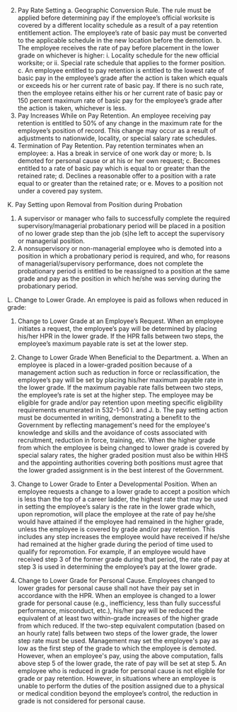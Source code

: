 
2.	Pay Rate Setting
a.  Geographic Conversion Rule.  The rule must be applied before determining pay if the employee’s official worksite is covered by a different locality schedule as a result of a pay retention entitlement action.  The employee’s rate of basic pay must be converted to the applicable schedule in the new location before the demotion.
b.   The employee receives the rate of pay before placement in the lower grade on whichever is higher:
i.   Locality schedule for the new official worksite; or
ii.  Special rate schedule that applies to the former position.
c.  An employee entitled to pay retention is entitled to the lowest rate of basic pay in the employee’s grade after the action is taken which equals or exceeds his or her current rate of basic pay.   If there is no such rate, then the employee retains either his or her current rate of basic pay or 150 percent maximum rate of basic pay for the employee’s grade after the action is taken, whichever is less.
3.    Pay Increases While on Pay Retention.  An employee receiving pay retention is entitled to 50% of any change in the maximum rate for the employee’s position of record.  This change may occur as a result of adjustments to nationwide, locality, or special salary rate schedules. 
4.	Termination of Pay Retention. Pay retention terminates when an employee: 
a.	Has a break in service of one work day or more;
b.	Is demoted for personal cause or at his or her own request;
c.	Becomes entitled to a rate of basic pay which is equal to or greater than the retained rate;
d.	Declines a reasonable offer to a position with a rate equal to or greater than the retained rate; or
e.	Moves to a position not under a covered pay system.

K.	Pay Setting upon Removal from Position during Probation
1.    A supervisor or manager who fails to successfully complete the required supervisory/managerial probationary period will be placed in a position of no lower grade step than the job (s)he left to accept the supervisory or managerial position.
2.  A nonsupervisory or non-managerial employee who is demoted into a position in which a probationary period is required, and who, for reasons of managerial/supervisory performance, does not complete the probationary period is entitled to be reassigned to a position at the same grade and pay as the position in which he/she was serving during the probationary period. 

L.	Change to Lower Grade. An employee is paid as follows when reduced in grade:

1.	Change to Lower Grade at an Employee’s Request.  When an employee initiates a request, the employee’s pay will be determined by placing his/her HPR in the lower grade.  If the HPR falls between two steps, the employee’s maximum payable rate is set at the lower step.  

2.	Change to Lower Grade When Beneficial to the Department. 
a.	When an employee is placed in a lower-graded position because of a management action such as reduction in force or reclassification, the employee’s pay will be set by placing his/her maximum payable rate in the lower grade.  If the maximum payable rate falls between two steps, the employee’s rate is set at the higher step.  The employee may be eligible for grade and/or pay retention upon meeting specific eligibility requirements enumerated in 532-1-50 I. and J.
b.	The pay setting action must be documented in writing, demonstrating a benefit to the Government by reflecting management's need for the employee's knowledge and skills and the avoidance of costs associated with recruitment, reduction in force, training, etc.  When the higher grade from which the employee is being changed to lower grade is covered by special salary rates, the higher graded position must also be within HHS and the appointing authorities covering both positions must agree that the lower graded assignment is in the best interest of the Government.
3.	Change to Lower Grade to Enter a Developmental Position.  When an employee requests a change to a lower grade to accept a position which is less than the top of a career ladder, the highest rate that may be used in setting the employee’s salary is the rate in the lower grade which, upon repromotion, will place the employee at the rate of pay he/she would have attained if the employee had remained in the higher grade, unless the employee is covered by grade and/or pay retention.  This includes any step increases the employee would have received if he/she had remained at the higher grade during the period of time used to qualify for repromotion.  For example, if an employee would have received step 3 of the former grade during that period, the rate of pay at step 3 is used in determining the employee’s pay at the lower grade.
4.   Change to Lower Grade for Personal Cause.  Employees changed to lower grades for personal cause shall not have their pay set in accordance with the HPR.  When an employee is changed to a lower grade for personal cause (e.g., inefficiency, less than fully successful performance, misconduct, etc.), his/her pay will be reduced the equivalent of at least two within-grade increases of the higher grade from which reduced.  If the two-step equivalent computation (based on an hourly rate) falls between two steps of the lower grade, the lower step rate must be used. Management may set the employee's pay as low as the first step of the grade to which the employee is demoted.  However, when an employee's pay, using the above computation, falls above step 5 of the lower grade, the rate of pay will be set at step 5.  An employee who is reduced in grade for personal cause is not eligible for grade or pay retention.  However, in situations where an employee is unable to perform the duties of the position assigned due to a physical or medical condition beyond the employee’s control, the reduction in grade is not considered for personal cause.  

